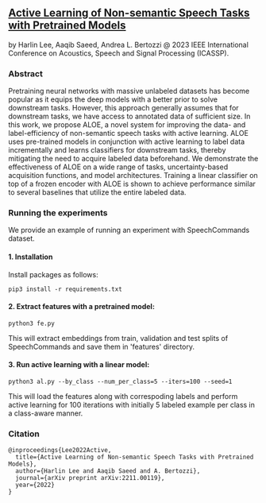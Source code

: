 [Active Learning of Non-semantic Speech Tasks with Pretrained Models](http://arxiv.org/abs/2211.00119)
---
by Harlin Lee, Aaqib Saeed, Andrea L. Bertozzi @ 2023 IEEE International Conference on Acoustics, Speech and Signal Processing (ICASSP).

### Abstract
Pretraining neural networks with massive unlabeled datasets has become popular as it equips the deep models with a better prior to solve downstream tasks. However, this approach generally assumes that for downstream tasks, we have access to annotated data of sufficient size. In this work, we propose ALOE, a novel system for improving the data- and label-efficiency of non-semantic speech tasks with active learning. ALOE uses pre-trained models in conjunction with active learning to label data incrementally and learns classifiers for downstream tasks, thereby mitigating the need to acquire labeled data beforehand. We demonstrate the effectiveness of ALOE on a wide range of tasks, uncertainty-based acquisition functions, and model architectures. Training a linear classifier on top of a frozen encoder with ALOE is shown to achieve performance similar to several baselines that utilize the entire labeled data.

### Running the experiments
We provide an example of running an experiment with SpeechCommands dataset. 

#### 1. Installation
Install packages as follows:
```
pip3 install -r requirements.txt
```

#### 2. Extract features with a pretrained model: 
```
python3 fe.py
```
This will extract embeddings from train, validation and test splits of SpeechCommands and save them in 'features' directory.

#### 3. Run active learning with a linear model: 
```
python3 al.py --by_class --num_per_class=5 --iters=100 --seed=1
```
This will load the features along with correspoding labels and perform active learning for 100 iterations with initially 5 labeled example per class in a class-aware manner.

### Citation
```
@inproceedings{Lee2022Active,
  title={Active Learning of Non-semantic Speech Tasks with Pretrained Models},
  author={Harlin Lee and Aaqib Saeed and A. Bertozzi},
  journal={arXiv preprint arXiv:2211.00119},
  year={2022}
}
```
